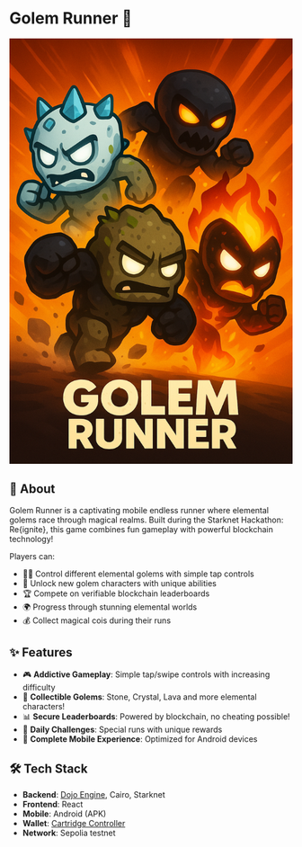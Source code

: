 # Golem Runner 🌟

![image](client/src/assets/Cover.png)


## 📱 About

Golem Runner is a captivating mobile endless runner where elemental golems race through magical realms. Built during the Starknet Hackathon: Re{ignite}, this game combines fun gameplay with powerful blockchain technology!

Players can:
- 🏃‍♂️ Control different elemental golems with simple tap controls
- 🔮 Unlock new golem characters with unique abilities
- 🏆 Compete on verifiable blockchain leaderboards
- 🌍 Progress through stunning elemental worlds
- 💰 Collect magical cois during their runs

## ✨ Features

- 🎮 **Addictive Gameplay**: Simple tap/swipe controls with increasing difficulty
- 🧱 **Collectible Golems**: Stone, Crystal, Lava and more elemental characters!
- 📊 **Secure Leaderboards**: Powered by blockchain, no cheating possible!
- 🎯 **Daily Challenges**: Special runs with unique rewards
- 📱 **Complete Mobile Experience**: Optimized for Android devices

## 🛠️ Tech Stack

- **Backend**: [Dojo Engine](https://dojoengine.org), Cairo, Starknet
- **Frontend**: React
- **Mobile**: Android (APK)
- **Wallet**: [Cartridge Controller](https://cartridge.gg)
- **Network**: Sepolia testnet
